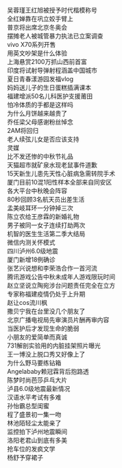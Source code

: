 吴蓉瑾王红旭被授予时代楷模称号  
全红婵靠在巩立姣手臂上  
普京将出席北京冬奥会  
摆摊老人被城管暴力执法已立案调查  
vivo X70系列开售  
用英文吵架是什么体验  
上海悬赏2100万抓山西前首富  
印度将试射导弹射程涵盖中国城市  
夏日青春漾游园发福vlog  
妈妈送儿子的生日蛋糕插满课本  
福建增派50名儿科医护支援莆田  
怕冷体质的手都是这样吗  
为什么月饼越来越贵了  
乔任梁父母感谢粉丝悼念  
2AM将回归  
老人续弦儿女是否应该支持  
灵媒  
比不发还惨的中秋节礼品  
天猫超市就矿泉水现老鼠事件道歉  
15天新生儿患先天性心脏病急需转院手术  
厦门目前10混1阳性样本全部来自同安区  
各大平台中秋晚会阵容  
80秒回顾3名航天员出差生活  
孟美岐耳环一分钟掉三次  
陈立农给王彦霖的新婚礼物  
男子被同一女子连续打劫两次  
机智的医生生活第二季大结局  
微信内测关怀模式  
四川泸州6.0级地震  
厦门新增18例确诊  
张艺兴说想和李荣浩合作一首河流  
腾讯游戏公告中秋未成年人游戏限玩时间  
赵立坚说立陶宛涉台问题责任完全在立方  
专家称福建疫情仍处于上升期  
赵让cos流川枫  
撒贝宁我在台里没几个朋友了  
北京广播电视局先审演员片酬再审内容  
当医护后才发现生命的脆弱  
小朋友的爱简单而真诚  
731解剖实验用的内脏挂架照片曝光  
王一博没上脱口秀又好像上了  
为什么野马要练钻箱  
Angelababy赖冠霖背后抱路透  
陈梦时尚芭莎乒乓大片  
泸县6.0级地震最新情况  
汉语水平考试有多难  
孙怡霸总型闺蜜  
程了盛景初一集一吻  
林池陌轻尘太能亲了  
监控拍下泸州地震瞬间  
洛阳老君山到底有多美  
抢车位的发疯文学  
杨舒予穿裙子  
